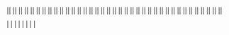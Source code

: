 <!-- ! !!!!!!!!! INIZIALIZZAZIONE !!!!!!!!!!!!!! !-->
<!-- progetto inizializzato con il comando in powershell 'composer create-project --prefer-dist laravel/laravel:^7.0 laravel-boolpress' -->
<!-- ? -1 db -->
<!-- creato db boolpress_db  aggancianto al file .env e cambiato nome db e psw e username in root-->
<!-- ? -2 authentication -->
<!-- installiamo i pacchetti di autentificazione con 'composer require laravel/ui:^2.4'
      Laraverl ui predispone pacchetti di autentificazione per registrazioni nuovi utenti, controllo di login,
     controller per mandare email per reimpostare la psw  il controller per il restante e lo spazio di archiviazione nomi -->
<!-- ? -2.1 vue -->
<!-- installiamo i pacchetti di vue --auth ('php artisan ui vue --auth') questo è possibile perche abbiamo installato il pack precedente di laravel ui -->
<!-- ?-2.1.1 attenzione -->
<!-- dopo l'installazione ci chiderà di fare'npm install && npm run dev' l'&& non funziona in powershell aprire il prompt con bash per avviare e attendere -->
<!-- ! allert con laravel ui ad oggi si usa ancora bootstrap 4 con jquery e popper.js -->
<!-- ? -3 migrate -->
<!-- dopo fatto tutto bisogna andare a fare una migrazione per connettere le tabelle create da laravel ui con il server (crea le cartelle di psw e utente e tutti i collegamenti per la 'protezione') -->
<!-- ? -4 login -->
<!-- dopo l'avvio del server(npm artisan serve) facciamo la registrazione ' simone-agentelazio -password' -->
<!-- dopo la registrazione eliminiamo la rotta per essa con un array in Auth e aggiungiamo ['register' => false] per non permettere altre registrazioni   -->
<!-- ? -5 refactoring -->
<!-- all'interno dell resources\ views creiamo le cartelle admin e guest grazie alle quali andremo a dividere tra ciò che vedrà l'amministratore e ciò che vedrà l'utente -->
<!-- cambiare le varie rotte tra web e homeController che riportano alle view -->
<!-- per cambiare la landing page da home ad admin bisogna cambiare ...public const HOME = '/home';.... in app/Providers/RouteServiceProvider.php  -->
<!-- cambiamo in guest/welcome in guest/home (cambiare anche la route in web.php) -->
<!-- ? -6 controller admin-->
<!-- creiamo un contoller per gestire le rotte admin con il comando 'php artisan make:controller Admin/HomeController -->
<!-- eliminiamo il controller middleware in home controller (non admin ma quello libero 'guest') -->
<!-- ? -7 web -->
<!-- aggiungiamo il middleware(auth) alla route /Admin cosi da non scriverlo nel controller -->
<!-- creiamo un group dove inserire le rotte che hanno admin/... , il middleware , il name della rotta. il prefix, il name space-->
<!-- ? -8 model -->
<!-- cereiamo il models del post (oggetto del nostro progetto) e la relativa migration per il server con il comando 'php artisan make:model Models/Post -m' -->
<!-- andiamo a modificare i paramiti della migration che creerà le nostre colonne nel db $table.... andando ad aggiungere i relativi parametri per definire il tipo di dato nel db (unique, string('title',50) ecc..) -->
<!-- in caso non sia stata creata dal comando nella migration dobbiamo aggiungere la parte relativa alla funzione down per il role back -->
<!-- lanciamo la migration con il comando ?php artisan migrate' e creiamo la nostra 'tuple ' nel db -->
<!-- ? -9 controller 'Posts'-->
<!-- creazione controller per la parte Post'lato back per le crud'  con il comando php artisan make:controller Admin/PostContoller --resource (con resource ci creerà tutte le funzioni crud nel controller in automatico ) -->
<!-- nel PostController agganciamo il modello creato precedentemete  use App\Models\Post -->
<!-- andiamo a collegare tutte le rotte in web.php utilizzando Route::resource... per prendere tutte le rotte inserite nel controller relativo al post -->
<!-- inserendo le rotte nel group admin tutte le rotte erediteranno i valori inseriti precedentemente nelle specifiche del group -->
<!-- ? - 10 CRUD POST  Admin (back and)-->
<!-- # index  (R)-->
<!-- andiamo a creare le pagine blade per le crud -->
<!-- specifichiamo in PostsController le rotte e creiamo le pagine di riferimento .  -->
<!-- possiamo inserire anche un order by  e scrivere qui anche linguaggio sql facendo $post=DB::query('.............')-->
<!-- Cominciamo con l'index nel controller e creiamo la pagina 'rotta presente nel view' in views/admin/index-->
<!-- nel layout presente di base in laravel ui è gia caricato il link per js css ecc -->
<!-- ! laravel ui usa bootsrap 4 -->
<!-- utilizzando carbon possiamo stilizzare le date -->
<!-- andiamo nella sezione del modello 'in questo caso Posts' importiamo Carbon con 'use Carbon\Carbon; -->
<!-- all'interno della classe model andremo a creare una funzione che grazie a parametri esterni ci permetterà di restituire una data     public function getFormattedDate($column, $format = 'd-m-Y H:i:s')
    {
        return Carbon::create($this->$column)->format($format);
    } -->
<!--# Show (R)  -->
<!-- creiamo un file show dove andremo a descrivere il dettaglio del post  poi andiamo nel controller e passiamo il dettaglio del'articolo (id) all view-->
<!-- in Laravel con la laravel dependency inception possiamo passare alle view direttamente il parametro del dettaglio senza andare a specificare il parametro tramite il quale ciò avviene -->
<!-- * pagination  -->
<!-- in laravel possiamo paginare  i risultati semplicemente impostando al posto di all nel controller di riferimento paginate e tra parentisi impostare la relets dei risultati  -->
<!-- dopo fatto questo nella pag della view di riferimento arriverà un parametro che noi possiamo prendere con  {{ $posts->links() }} per far apparire i link delle pagine dei post mancanti -->
<!-- andiamo ad imposta le rotte nei pulsanti della index -->
<!-- ! il punsante della cancellazione -->
<!-- il pulsante delete non deve restituire una pagina e la chiamata che deve eseguire è la delete ma lo facciamo con un form ---- vai a delete per ulteriori dettagli  -->
<!-- # CREATED (C) -->
<!-- visto che created e edit condividono lo stesso form ma con delle differenze per non entrare in un errore adiamo ad inizializzare una istanza vuota che in un secondo momento andremo a controllarne l'esistenza con la presenza o meno dell'id per visualizzare il form di creazione o modifica  -->
<!-- nel form in blade ricordarsi di mettere il name nei vari input dando ad esso il nome del parametro che troveremo in tabella -->
<!-- l'action porta allo store -->
<!-- inserire il token di autentificazione -->
<!-- # Edit () -->
<!-- nel controller passiamo alla view tutta l'istanza del post perché avremo i campi pre fillati da modificare, utilizziamo la depended inception -->
<!-- essendo un form pre fillato andremo ad aggiungere il value all'input   -->
<!-- andiamo ad unificare il form creando un include in resource ed includendo il'componente dove serve (create ed editi)'-->
<!-- andiamo a modificare il form del post per renderlo universale sia per il create che per l'edit -->
<!-- controlliamo l'esistenza del post passato tramite controller e andiamo ad impostare il metodo di output  -->
<!-- per l'update avremo bisogno del method patch mentre per lo store andrà bene il method post -->

<!-- #Store -->
<!-- nello store ci arrivano tutti i campi compilati dal form proveniente da create -->
<!-- recuperiamo i dati  da request -->
<!-- utilizziamo fill per comporre l'istanza aggiungiamo lo slug , salviamo , e facciamo un redirect allo show passando il post con compact -->
<!-- # update -->
<!-- nell' update ci arriva l'id del post ma andando ad usare la depended inception prendiamo tutta l'istanza-->
<!-- prendiamo in $data i dati ricevuti da request aggiungiamo lo slag e facciamo l'update -->
<!-- # DESTROY (D) -->
<!-- nel post controller andiamo nella funzione destroy e impostiamo i parametri della dependence inception per prendere il post specifico , poi applichiamo al post la funzione delete e nel return facciamo un redirected all'index -->
<!-- con la whit possiamo passare alla nuova index che è passata pre la funzione destroy una coppia di chiave valore con la quale andremo a creare un aller per l'avvenuta cancellazione ... questa coppia si chiama variabile di sessione che ha vita fino al prossimo refresh della pagina -->
<!-- in index prendiamo la variabile di sessione con l' @if(session(e il cosa abbiamo passato dal controller )) -->
<!-- * allert di conferma -->
<!-- creiamo un allert di conferma per la cancellazione , nel layout deve essere specificato uno yeld(segnaposto) per inserire il nostro eventuiale script poi apriamo una sezione nella nostra index e apriamo il tago script -->
<!-- creiamo la costante per prendere i bottoni e con la funzione 'document.querySelectorAll('')'     prendiamo tutti i btn elimina presenti in pagina (avremo usato getelementbyid se i FORM da prendere erano 1) e selezioniamo con i SELETTORI CSS LA CLASSE delete button -->
<!-- con un ciclo andiamo ad attaccare a tutti i form di delete un eventListener per rimanere in attesa dello scatenarsi dell'evento submit del btn al suo interno e blocchiamo il flusso dell'evento del form con e.preventDefault poi con confirm attendiamo che l'utenti confermi o meno se conferma si riprende con il submit senno l'esecuzione rimarrà annullata -->

<!-- ? -11 API -->
<!-- all'interno di routs/api.php possiamo creare le nostre rotte api per esporre i nostri dati e vederli sia dalla nostra app che da altre api -->
<!-- il processo rimane sempre lo stesso ... creiamo una rotta , creiamo un controller , nel controller leggo il modello , con eloquent prendo quello che mi serve e poi do una risposta-->
<!-- # CRUD API -->
<!-- creiamo un controller saparato in una carella a parte perciò eseguiamo il comando :'php artisan make:controller Api/PostController --api'  che ci creerà la cartella con un controller apposta per le api eliminando le funzioni che non ci servono -->
<!-- creiamo un RouteGroup per evitare di mettere sempre api\Post controller e poi andiamo a definire il la funzione index nel controller api -->
<!-- nel controller andiamo a definire il  modello del Post -->

<!-- ? INDEX -->
<!-- andiamo nella funzione index , prendiamo tutti i post con $posts = Post::all();   il suo risultato è una collection ma nella funzione return response()->json($posts) json si aspetta un array .... usando laravel questo problema si risolve in automatico  , per mandare piu dati dobbiamo mandare la risposta json con compact json(conpact('posts','frutta','verdura'))  -->
<!-- ? SHOW -->
<!-- nella funzione show restituiamo il json di uno specifico post perciò inseriamo l'ID -->
<!-- in route/api.php andiamo a definire la rotta dell'api show -->
<!-- in post controller usiamo la dependency inception per prendere l'istanza del modello  -->
<!-- ? DESTROY-->
<!-- nella destroy non mi aspetto di ritornare dietro un json ma uno status  Post::destroy($id);  return response(' ', 204); -->

||
||
||
||
||
||
||
||
||
||
||
||
||
||
||
||
||
||
||
||
||
||
||
||
||
||
||
||
||
||
||
||
||
||
||
||
||

<!-- ? VUE -->
<!-- in questa applicazione gestiremo la parte admin da laravel e la parte user experience con vue  -->
<!-- andiamo a creare in web.php una rotta di fallback cioè una rotta generiche ... una rotta che intercetta tutte le rotte che non possono entrare (per un motivo o per un altro ) nelle rotte create per l'admin o le auth
Route::get('{any?}', function () {
    return view('guest.home');
})->where('any', '.*');-->

<!--'{any?}' -> è un parametro dinamica che sta per 'accetta qualsiasi cosa'
where('any', '.*'); -> è una espressione regolare che dice prendi any che può essere di qualsiasi tipo qualsiasi carattere e in qualsiasi quantità
-->
<!--  nella guest home blade andiamo a gestire la nostra classica pagina html dove inseriremo vue . importiamo css e js dalle classiche rotte di compilazione -->
<!-- # problem compilazione js -->
<!-- essendo che abbiamo diviso tutto tra back e font andiamo a dividere anche la compilazione di js  -->
<!-- andiamo in resources / js e creiamo un nuovo file per il (front 'user') e in questo file inseriremo tutto lo script che andrà poi compilato da webpack -->
<!-- in app (back) andremo a lasciare (per quello che serve a noi in questo momento ) solo l'importazione di bootstrap ' che usa js per le modali e altre utility e in front -->
<!-- andiamo poi in webpack  e gli diciamo di compilare anche il nostro file front.js -->
<!-- # cambiamo la predisposizione di vue  -->
<!-- in resources/js/components prendiamo il file .vue e lo rinominiamo in App.vue-->
<!-- andiamo poi ad impostare vue come il solito
<script>
    export default {
        name:"App",
    }
</script>
  -->
<!-- in front.js andiamo a preparare lo scaffolding per la compilazione a componenti nel quale andiamo a importare il componente madre 'App'  -->
<!--
window.Vue = require("vue");
import App from "./components/App.vue";
const app = new Vue({
    el: "#root",
    render: h => h(App)
});
-->
<!-- con questo codice andiamo a dire a JS di importare vue , importare il componente app vue, inizializza una nuova applicazione che parte dall'elemento con id #root e come render della home sarà il componente app   -->
<!-- webpack compilerà il tutto e con npm run dev lo faremo compilare -->
<!-- potremo fare lo stesso con sass per  importare 2 file separati uno per il back(admin9 e uno per il front(guest)-->
<!-- * Nella views gust  -->
<!-- Dove andremo ad impostare il div con id root per vue andiamo ad inserire il template di html dove andremo a caricare il link per il css e le varie cdn se ne avremo bisogno e cosa importante nel body sarà presente solo il div con id root e in fine importiamo lo script 'front' dove abbiamo impostato la compilazione di vue  -->
<!--* Vue components -->
<!-- creiamo un componente esterno per importare l'header  -->
<!-- importiamo il componente in app -->
<!-- passiamo parte del titolo dell'header con prop -->
<!-- prepariamo il componente a ricevere le prop impostando in export e utilizzando la prop nel template -->
<!-- nel componente madre passiamo la prop o direttamente nel componente(no bind) o passando una proprietà 'un array|| un oggetto'(bind = dinamico) presente in data -->
<!-- # dopo le crud api -->
<!-- creiamo un componente per mostrare la lista dei post nella home guest -->
<!-- in data passiamo un array posts vuoto che andremo a riempire tramite una chiamata api che faremo nella sezione methods -->
<!-- la chiamata api in vue la faremo con axios che è gia installato in laravel a noi basta importarlo nel componente che farà la chiamata , ma possiamo importare axios a livello globale importandolo in front.js che carica vue -->
<!-- windows.axios = require("axios");    all'oggetto windows passiamo l'intera istanza di axios -->
<!-- per usare la proprietà axios non serve specificare window.axios nei file js ma solo axios -->
<!-- creiamo la funzione getPosts dove useremo axios per la chiamata prima prepariamo la Base uri per l'indice http e montiamo la chiamata, in catch troveremo gli errori che stamperemo con un consol log e in then la risposta della chiamata  -->
<!-- una volta creata la funzione bisognerà chiamarla e in questo caso la faremo chiamare in automatico alla creazione della pagina mettendola in create( questa funzione si chiama Lifecycle methods  ) -->
<!-- ora mettiamo i posts della chiamata nell'array vuoto messo precedentemente in data -->
<!-- * creiamo un componente card  -->
<!-- cicliamo sul componente per far creare tante card quante sono i post nel db e passiamo i dati del singolo post alla card per stamparlo tramite le prop -->
<!-- creiamo nella crd un method per formattare la data, useremo il Date di js... js formatta i mesi a partire da zero perciò aggiungeremo 1-->
<!-- ? vue loading -->
<!-- impostiamo un loading fino a quando la pagina non ha caricato tutti i post da mostrare -->
<!-- impostiamo in PostList che è colui che si occupa della chiamata il parametro loading in false di defaulter e lo settiamo  in true al momento dell'avvio della chiamata e false alla fine e gestiamo l'errore -->
<!-- creiamo un componente a parte per il loader e lo mettiamo nei componenti generali di vue -->
<!-- usiamo lo spinner di bootstrap 4 -->
<!-- una volta incorporato il componente facciamo su un v-if che si attiva solo nella partenza della chiamata e si elimina alla conclusione -->
<!-- ? pagination vue api  -->
<!-- senza la paginazione della api abbiamo un array sul quale giriamo per stampare la card ma con paginate ci viene restituito un array di informazioni con un data di elementi specifici che abbiamo richiesto in paginate -->
<!-- per risolvere questo problema andiamo a modificare la ress.data in ress.data.data -->
<!-- possiamo usare una nomenclatura che si chiama destructuring  al posto di this.posts = res.data.data; scriviamo const { data } = res.data;    this.posts = data;   questo sta per 'estraimi da res.data i data ma possiamo estrarre anche tutte le altre variabili  come in questo caso la pagina corrente e l'ultima pagina rispettando però la nomenclatura restituita da laravel nella chiamata api che possiamo vedere da postman
const { data, current_page, last_page } = res.data; -->
<!-- #inseriamo i link alle pagination -->
<!-- prendiamo da bootstrap il modello della paginazione e lo andiamo a modificare -->
<!-- avendo preso con il destructuring dal data anche pagina corrente e il numero totale di pagine possiamo gestire se far comparire o meno i pulsanti avanti e indietro della paginazione ciclando sopra con un vif e dicendo fai vedere il pulsante si la pagina corrente è maggiore di 1 (previous) o se la pagina corrente è minore dell valore dell'ultima pagina (next) -->
<!-- nella chiamata api rendiamo il parametro della pagina dinamica passandolo dalla funzione get post (se non viene passato nessun valore la chiamata restituisce la pagina 1 ) così da poter rendere funzionanti i pulsanti previous e next i quali renderemo funzionanti agganciando un evento vue one-click che andrà ad aggiungere o togliere uno al data della chiamata e farà eseguire una nuova chiamata -->
<!-- con un ciclo for andiamo a stampare i numeri delle pagine con i relativi link  -->
<!-- impostiamo la classe active dinamica solo alla veridicità di una condizione se current.page = index del ciclo for -->
<!-- visto che avremo un pagination sia sopra che sotto i post creiamo un componente e importiamolo  -->
<!-- #emit da pagination a postList.vue -->
<!-- andiamo a creare un emit dal figlio al padre per andare a dire al padre che è sto premuto un bottone e deve fare qualcosa -->
<!-- nel nostro caso facendo $emit('onPageChange', currentPage - 1) sul pulsante figlio emetemiamo un evento e passiamo dei parametri -->
<!-- quando verrà scatenato l'evento il padre lo intercetterà e farà partire la funzione changePage che in methods chiamerà la funzione getposts che utilizzerà i dati passati con(page) -->
<!-- ? order data api dinamici -->
<!-- richiediamo in maniera dinamica l'ordine alla chiamata api   -->
<!-- andremo ad agiungere alla chiamata il parametro order -->
<!-- in post controller api / index all'orderby al posto di asc o desc mettiamo un parametro dinamico $order  prima andiamo a definire order che prenderemo dalla query con $request->query('order') ?? 'asc' e con il codiscing operator andremo a dare un default -->
<!-- in post list nella chiamata andremo ad aggiungere un parametro order &order=${this.order} che in data andremo a definire dando un default  order: "desc", -->

\|
\|
\|
\|
\|
\|
\|
\|

<!-- ? Seeders -->
<!-- i seeders  servono per popolare in automatico le tabelle -->
<!-- possiamo creare tanti seeder quante sono le tabelle  -->
<!-- con il comando php artisan make:seeder NomedellatabellaTableSeeder -->
<!-- php artisan make:seeder PostsTableSeeder ---- avviato questo comando creato file in database/seeds-->
<!-- nel file seeder/PostsTableSeeder creeremo la logica per la creazione dei record sul db (le tuple)-->
<!-- possiamo partire da un un array associativo per i dati (in questo caso dati per la creazione dei nostri post) che conterranno title , content, image, slug  -->
<!-- giriamo sul nostro array e instanziamo un nuovo Post assegniamo i valori in base alle colonne o a mano o con fill ( bisogna poi impostare i parametri fillable nel model ) -->
<!-- una volta creato per avviare il seeder facciamo partire il comando : 'php artisan db:seed --class=PostsTableSeeder ' -->
<!-- in DatabaseSeeder possiamo elencare tutti i nostri seeder e in una volta sola cliamarli tutti insieme con lo stesso comando di prima ma senza la --class -->
<!-- # per vuotare tutto il db e resettare tutte le tuple di tutto il db usiamo php artisan migrate:refresh  -->

<!-- ? FAKER -->
<!-- in laravel possiamo creare dei dati fake ma plausibili per popolare il nostro db di dati verosimili per lo sviluppo  -->
<!-- bisogna disinstallare il vecchio pacchetto di fzaninotto installato di serie con :' composer remove fzaninotto/faker' ed installare il nuovo con :'composer require fakerphp/faker' -->
<!-- importiamo il 'modello faker' use Faker\Generator as Faker; e impostimao la funzione run come primo parametro dicendogli di usare la classe Faker e tutti i suoi metodi -->
<!-- non avendo più un array di riferimento useremo un ciclo for per dire quante tuple creare per riempire i dati  -->
<!-- passiamo i parametri prendendoli dalla docs di faker php  -->
<!-- inseriamo il parametro str del metodo string per lo slug (lo inseriamo noi ) -->
<!-- lanciamo il comando per il seed -->

<!-- ? validation -->
<!-- le validazioni le facciamo nei campi di interazione con la persona fisica che utilizza l'applicativo percio nel nostro caso lo faremo dove ci sono i form ( in store e in update) -->
<!-- prendiamo con $request i dati provenienti dal form e con il valore del campo di input facciamo le nostre validazioni  -->
<!-- se non viene passata una validazione si vieni rendirizzati verso la stessa pagina da dove è partita kla richiesta ma con l'agiunta della errorsbag che andremo a leggere con $errors nella stessa pagina -->
<!-- creiamo un if dove vedremo se c'è una proprietà nella pg con $errors e creiamo un allert per leggere gli errori  -->
<!-- possiamo customize i messaggi di errore sia per tipo sia per tipo specifico in un dato input   -->
<!-- apriamo un array di seguito alla validazione nel Post controller ' von i : possiamo prendere alcuni valori nel campo di appartenenza '-->
<!-- in edit che abbiamo la situazione dove modificando i dati potremo avere la necessità di baypassare la validazione unique essendo che non modifichiamo obbligatoriamente un campo che dovrebbeessere unico  -->
<!-- nella validazione lato controller update andremo a modificare la stringa del campo unique e creando un array andremo a dettare alcune regole per far saltare il controllo alla tuple con l'id che stiamo modificando -->
<!-- sostituiamo la stringa del tipo di controllo inserendo la classe Rule:: (Rule::unique('posts')->ignore($post->id))  Rule ovviamente va importata nel controller-->
<!-- andiamo nei campi del form ed aggiungiamo old per evitare che in caso di errore si refreschi il valore inserito precedentemente -->
<!-- aggiungiamo l'errore sotto il campo oggetto dell'errore e stampiamo l'errore ... grazie a bootstrap usiamo le classi css e la logica per vedere se c'è un errore  @error('title')   @enderror  controlla se c'è un errore nel campo title   con la classe invalid-feedback(bootstrap) mettiamo un div che in caso venga scritta la classe is invalid 'il che vuol dire se ha trovato un errore' farà apparire il div nella quale scriveremo l'errore -->
